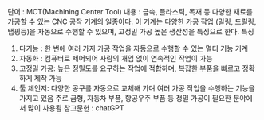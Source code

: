 단어 : MCT(Machining Center Tool)
내용 : 금속, 플라스틱, 목재 등 다양한 재료를 가공할 수 있는 CNC 공작 기계의 일종이다. 이 기계는 다양한 가공 작업 (밀링, 드릴링, 탭핑등)을 자동으로 수행할 수 있으며, 고정밀 가공 높은 생산성을 특징으로 한다.
특징 
 1. 다기능 : 한 번에 여러 가지 가공 작업을 자동으로 수행할 수 있는 멀티 기능 기계
 2. 자동화 : 컴퓨터로 제어되어 사람의 개입 없이 연속적인 작업이 가능
 3. 고정밀 가공: 높은 정밀도를 요구하는 작업에 적합하며, 복잡한 부품을 빠르고 정확하게 제작 가능
 4. 툴 체인저: 다양한 공구를 자동으로 교체해 가며 여러 가공 작업을 수행하는 기능을 가지고 있음
주로 금형, 자동차 부품, 항공우주 부품 등 정밀 가공이 필요한 분야에서 많이 사용됨
참고문헌 : chatGPT